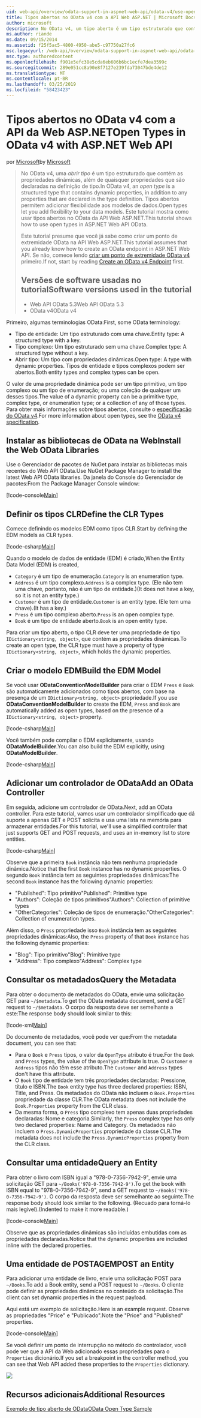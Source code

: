 ```yaml
---
uid: web-api/overview/odata-support-in-aspnet-web-api/odata-v4/use-open-types-in-odata-v4
title: Tipos abertos no OData v4 com a API Web ASP.NET | Microsoft Docs
author: microsoft
description: No OData v4, um tipo aberto é um tipo estruturado que contém as propriedades dinâmicas, além de quaisquer propriedades que são declaradas na definição de tipo. Abra...
ms.author: riande
ms.date: 09/15/2014
ms.assetid: f25f5ac5-4800-4950-abe5-c97750a27fc6
msc.legacyurl: /web-api/overview/odata-support-in-aspnet-web-api/odata-v4/use-open-types-in-odata-v4
msc.type: authoredcontent
ms.openlocfilehash: f901e5efc38e5cda6eb606b6bc1ecfe7dea3599c
ms.sourcegitcommit: 289e051cc8a90e8f7127e239fda73047bde4de12
ms.translationtype: MT
ms.contentlocale: pt-BR
ms.lasthandoff: 03/25/2019
ms.locfileid: "58423423"
---
```

<a name="open-types-in-odata-v4-with-aspnet-web-api"></a><span data-ttu-id="3b681-104">Tipos abertos no OData v4 com a API da Web ASP.NET</span><span class="sxs-lookup"><span data-stu-id="3b681-104">Open Types in OData v4 with ASP.NET Web API</span></span>
====================
<span data-ttu-id="3b681-105">por [Microsoft](https://github.com/microsoft)</span><span class="sxs-lookup"><span data-stu-id="3b681-105">by [Microsoft](https://github.com/microsoft)</span></span>

> <span data-ttu-id="3b681-106">No OData v4, uma *abrir tipo* é um tipo estruturado que contém as propriedades dinâmicas, além de quaisquer propriedades que são declaradas na definição de tipo.</span><span class="sxs-lookup"><span data-stu-id="3b681-106">In OData v4, an *open type* is a structured type that contains dynamic properties, in addition to any properties that are declared in the type definition.</span></span> <span data-ttu-id="3b681-107">Tipos abertos permitem adicionar flexibilidade aos modelos de dados.</span><span class="sxs-lookup"><span data-stu-id="3b681-107">Open types let you add flexibility to your data models.</span></span> <span data-ttu-id="3b681-108">Este tutorial mostra como usar tipos abertos no OData da API Web ASP.NET.</span><span class="sxs-lookup"><span data-stu-id="3b681-108">This tutorial shows how to use open types in ASP.NET Web API OData.</span></span>
> 
> <span data-ttu-id="3b681-109">Este tutorial presume que você já sabe como criar um ponto de extremidade OData na API Web ASP.NET.</span><span class="sxs-lookup"><span data-stu-id="3b681-109">This tutorial assumes that you already know how to create an OData endpoint in ASP.NET Web API.</span></span> <span data-ttu-id="3b681-110">Se não, comece lendo [criar um ponto de extremidade OData v4](create-an-odata-v4-endpoint.md) primeiro.</span><span class="sxs-lookup"><span data-stu-id="3b681-110">If not, start by reading [Create an OData v4 Endpoint](create-an-odata-v4-endpoint.md) first.</span></span>
> 
> ## <a name="software-versions-used-in-the-tutorial"></a><span data-ttu-id="3b681-111">Versões de software usadas no tutorial</span><span class="sxs-lookup"><span data-stu-id="3b681-111">Software versions used in the tutorial</span></span>
> 
> 
> - <span data-ttu-id="3b681-112">Web API OData 5.3</span><span class="sxs-lookup"><span data-stu-id="3b681-112">Web API OData 5.3</span></span>
> - <span data-ttu-id="3b681-113">OData v4</span><span class="sxs-lookup"><span data-stu-id="3b681-113">OData v4</span></span>


<span data-ttu-id="3b681-114">Primeiro, algumas terminologias OData:</span><span class="sxs-lookup"><span data-stu-id="3b681-114">First, some OData terminology:</span></span>

- <span data-ttu-id="3b681-115">Tipo de entidade: Um tipo estruturado com uma chave.</span><span class="sxs-lookup"><span data-stu-id="3b681-115">Entity type: A structured type with a key.</span></span>
- <span data-ttu-id="3b681-116">Tipo complexo: Um tipo estruturado sem uma chave.</span><span class="sxs-lookup"><span data-stu-id="3b681-116">Complex type: A structured type without a key.</span></span>
- <span data-ttu-id="3b681-117">Abrir tipo: Um tipo com propriedades dinâmicas.</span><span class="sxs-lookup"><span data-stu-id="3b681-117">Open type: A type with dynamic properties.</span></span> <span data-ttu-id="3b681-118">Tipos de entidade e tipos complexos podem ser abertos.</span><span class="sxs-lookup"><span data-stu-id="3b681-118">Both entity types and complex types can be open.</span></span>

<span data-ttu-id="3b681-119">O valor de uma propriedade dinâmica pode ser um tipo primitivo, um tipo complexo ou um tipo de enumeração; ou uma coleção de qualquer um desses tipos.</span><span class="sxs-lookup"><span data-stu-id="3b681-119">The value of a dynamic property can be a primitive type, complex type, or enumeration type; or a collection of any of those types.</span></span> <span data-ttu-id="3b681-120">Para obter mais informações sobre tipos abertos, consulte o [especificação do OData v4](http://www.odata.org/documentation/odata-version-4-0/).</span><span class="sxs-lookup"><span data-stu-id="3b681-120">For more information about open types, see the [OData v4 specification](http://www.odata.org/documentation/odata-version-4-0/).</span></span>

## <a name="install-the-web-odata-libraries"></a><span data-ttu-id="3b681-121">Instalar as bibliotecas de OData na Web</span><span class="sxs-lookup"><span data-stu-id="3b681-121">Install the Web OData Libraries</span></span>

<span data-ttu-id="3b681-122">Use o Gerenciador de pacotes de NuGet para instalar as bibliotecas mais recentes do Web API OData.</span><span class="sxs-lookup"><span data-stu-id="3b681-122">Use NuGet Package Manager to install the latest Web API OData libraries.</span></span> <span data-ttu-id="3b681-123">Da janela do Console do Gerenciador de pacotes:</span><span class="sxs-lookup"><span data-stu-id="3b681-123">From the Package Manager Console window:</span></span>

[!code-console[Main](use-open-types-in-odata-v4/samples/sample1.cmd)]

## <a name="define-the-clr-types"></a><span data-ttu-id="3b681-124">Definir os tipos CLR</span><span class="sxs-lookup"><span data-stu-id="3b681-124">Define the CLR Types</span></span>

<span data-ttu-id="3b681-125">Comece definindo os modelos EDM como tipos CLR.</span><span class="sxs-lookup"><span data-stu-id="3b681-125">Start by defining the EDM models as CLR types.</span></span>

[!code-csharp[Main](use-open-types-in-odata-v4/samples/sample2.cs)]

<span data-ttu-id="3b681-126">Quando o modelo de dados de entidade (EDM) é criado,</span><span class="sxs-lookup"><span data-stu-id="3b681-126">When the Entity Data Model (EDM) is created,</span></span>

- <span data-ttu-id="3b681-127">`Category` é um tipo de enumeração.</span><span class="sxs-lookup"><span data-stu-id="3b681-127">`Category` is an enumeration type.</span></span>
- <span data-ttu-id="3b681-128">`Address` é um tipo complexo.</span><span class="sxs-lookup"><span data-stu-id="3b681-128">`Address` is a complex type.</span></span> <span data-ttu-id="3b681-129">(Ele não tem uma chave, portanto, não é um tipo de entidade.)</span><span class="sxs-lookup"><span data-stu-id="3b681-129">(It does not have a key, so it is not an entity type.)</span></span>
- <span data-ttu-id="3b681-130">`Customer` é um tipo de entidade.</span><span class="sxs-lookup"><span data-stu-id="3b681-130">`Customer` is an entity type.</span></span> <span data-ttu-id="3b681-131">(Ele tem uma chave).</span><span class="sxs-lookup"><span data-stu-id="3b681-131">(It has a key.)</span></span>
- <span data-ttu-id="3b681-132">`Press` é um tipo complexo aberto.</span><span class="sxs-lookup"><span data-stu-id="3b681-132">`Press` is an open complex type.</span></span>
- <span data-ttu-id="3b681-133">`Book` é um tipo de entidade aberto.</span><span class="sxs-lookup"><span data-stu-id="3b681-133">`Book` is an open entity type.</span></span>

<span data-ttu-id="3b681-134">Para criar um tipo aberto, o tipo CLR deve ter uma propriedade de tipo `IDictionary<string, object>`, que contém as propriedades dinâmicas.</span><span class="sxs-lookup"><span data-stu-id="3b681-134">To create an open type, the CLR type must have a property of type `IDictionary<string, object>`, which holds the dynamic properties.</span></span>

## <a name="build-the-edm-model"></a><span data-ttu-id="3b681-135">Criar o modelo EDM</span><span class="sxs-lookup"><span data-stu-id="3b681-135">Build the EDM Model</span></span>

<span data-ttu-id="3b681-136">Se você usar **ODataConventionModelBuilder** para criar o EDM `Press` e `Book` são automaticamente adicionados como tipos abertos, com base na presença de um `IDictionary<string, object>` propriedade.</span><span class="sxs-lookup"><span data-stu-id="3b681-136">If you use **ODataConventionModelBuilder** to create the EDM, `Press` and `Book` are automatically added as open types, based on the presence of a `IDictionary<string, object>` property.</span></span>

[!code-csharp[Main](use-open-types-in-odata-v4/samples/sample3.cs)]

<span data-ttu-id="3b681-137">Você também pode compilar o EDM explicitamente, usando **ODataModelBuilder**.</span><span class="sxs-lookup"><span data-stu-id="3b681-137">You can also build the EDM explicitly, using **ODataModelBuilder**.</span></span>

[!code-csharp[Main](use-open-types-in-odata-v4/samples/sample4.cs)]

## <a name="add-an-odata-controller"></a><span data-ttu-id="3b681-138">Adicionar um controlador de OData</span><span class="sxs-lookup"><span data-stu-id="3b681-138">Add an OData Controller</span></span>

<span data-ttu-id="3b681-139">Em seguida, adicione um controlador de OData.</span><span class="sxs-lookup"><span data-stu-id="3b681-139">Next, add an OData controller.</span></span> <span data-ttu-id="3b681-140">Para este tutorial, vamos usar um controlador simplificado que dá suporte a apenas GET e POST solicita e usa uma lista na memória para armazenar entidades.</span><span class="sxs-lookup"><span data-stu-id="3b681-140">For this tutorial, we'll use a simplified controller that just supports GET and POST requests, and uses an in-memory list to store entities.</span></span>

[!code-csharp[Main](use-open-types-in-odata-v4/samples/sample5.cs)]

<span data-ttu-id="3b681-141">Observe que a primeira `Book` instância não tem nenhuma propriedade dinâmica.</span><span class="sxs-lookup"><span data-stu-id="3b681-141">Notice that the first `Book` instance has no dynamic properties.</span></span> <span data-ttu-id="3b681-142">O segundo `Book` instância tem as seguintes propriedades dinâmicas:</span><span class="sxs-lookup"><span data-stu-id="3b681-142">The second `Book` instance has the following dynamic properties:</span></span>

- <span data-ttu-id="3b681-143">"Published": Tipo primitivo</span><span class="sxs-lookup"><span data-stu-id="3b681-143">"Published": Primitive type</span></span>
- <span data-ttu-id="3b681-144">"Authors": Coleção de tipos primitivos</span><span class="sxs-lookup"><span data-stu-id="3b681-144">"Authors": Collection of primitive types</span></span>
- <span data-ttu-id="3b681-145">"OtherCategories": Coleção de tipos de enumeração.</span><span class="sxs-lookup"><span data-stu-id="3b681-145">"OtherCategories": Collection of enumeration types.</span></span>

<span data-ttu-id="3b681-146">Além disso, o `Press` propriedade isso `Book` instância tem as seguintes propriedades dinâmicas:</span><span class="sxs-lookup"><span data-stu-id="3b681-146">Also, the `Press` property of that `Book` instance has the following dynamic properties:</span></span>

- <span data-ttu-id="3b681-147">"Blog": Tipo primitivo</span><span class="sxs-lookup"><span data-stu-id="3b681-147">"Blog": Primitive type</span></span>
- <span data-ttu-id="3b681-148">"Address": Tipo complexo</span><span class="sxs-lookup"><span data-stu-id="3b681-148">"Address": Complex type</span></span>

## <a name="query-the-metadata"></a><span data-ttu-id="3b681-149">Consultar os metadados</span><span class="sxs-lookup"><span data-stu-id="3b681-149">Query the Metadata</span></span>

<span data-ttu-id="3b681-150">Para obter o documento de metadados do OData, envie uma solicitação GET para `~/$metadata`.</span><span class="sxs-lookup"><span data-stu-id="3b681-150">To get the OData metadata document, send a GET request to `~/$metadata`.</span></span> <span data-ttu-id="3b681-151">O corpo da resposta deve ser semelhante a este:</span><span class="sxs-lookup"><span data-stu-id="3b681-151">The response body should look similar to this:</span></span>

[!code-xml[Main](use-open-types-in-odata-v4/samples/sample6.xml?highlight=5,21)]

<span data-ttu-id="3b681-152">Do documento de metadados, você pode ver que:</span><span class="sxs-lookup"><span data-stu-id="3b681-152">From the metadata document, you can see that:</span></span>

- <span data-ttu-id="3b681-153">Para o `Book` e `Press` tipos, o valor da `OpenType` atributo é true.</span><span class="sxs-lookup"><span data-stu-id="3b681-153">For the `Book` and `Press` types, the value of the `OpenType` attribute is true.</span></span> <span data-ttu-id="3b681-154">O `Customer` e `Address` tipos não têm esse atributo.</span><span class="sxs-lookup"><span data-stu-id="3b681-154">The `Customer` and `Address` types don't have this attribute.</span></span>
- <span data-ttu-id="3b681-155">O `Book` tipo de entidade tem três propriedades declaradas: Pressione, título e ISBN.</span><span class="sxs-lookup"><span data-stu-id="3b681-155">The `Book` entity type has three declared properties: ISBN, Title, and Press.</span></span> <span data-ttu-id="3b681-156">Os metadados do OData não incluem o `Book.Properties` propriedade da classe CLR.</span><span class="sxs-lookup"><span data-stu-id="3b681-156">The OData metadata does not include the `Book.Properties` property from the CLR class.</span></span>
- <span data-ttu-id="3b681-157">Da mesma forma, o `Press` tipo complexo tem apenas duas propriedades declaradas: Nome e categoria.</span><span class="sxs-lookup"><span data-stu-id="3b681-157">Similarly, the `Press` complex type has only two declared properties: Name and Category.</span></span> <span data-ttu-id="3b681-158">Os metadados não incluem o `Press.DynamicProperties` propriedade da classe CLR.</span><span class="sxs-lookup"><span data-stu-id="3b681-158">The metadata does not include the `Press.DynamicProperties` property from the CLR class.</span></span>

## <a name="query-an-entity"></a><span data-ttu-id="3b681-159">Consultar uma entidade</span><span class="sxs-lookup"><span data-stu-id="3b681-159">Query an Entity</span></span>

<span data-ttu-id="3b681-160">Para obter o livro com ISBN igual a "978-0-7356-7942-9", envie uma solicitação GET para `~/Books('978-0-7356-7942-9')`.</span><span class="sxs-lookup"><span data-stu-id="3b681-160">To get the book with ISBN equal to "978-0-7356-7942-9", send a GET request to `~/Books('978-0-7356-7942-9')`.</span></span> <span data-ttu-id="3b681-161">O corpo da resposta deve ser semelhante ao seguinte.</span><span class="sxs-lookup"><span data-stu-id="3b681-161">The response body should look similar to the following.</span></span> <span data-ttu-id="3b681-162">(Recuado para torná-lo mais legível).</span><span class="sxs-lookup"><span data-stu-id="3b681-162">(Indented to make it more readable.)</span></span>

[!code-console[Main](use-open-types-in-odata-v4/samples/sample7.cmd?highlight=8-13,15-23)]

<span data-ttu-id="3b681-163">Observe que as propriedades dinâmicas são incluídas embutidas com as propriedades declaradas.</span><span class="sxs-lookup"><span data-stu-id="3b681-163">Notice that the dynamic properties are included inline with the declared properties.</span></span>

## <a name="post-an-entity"></a><span data-ttu-id="3b681-164">Uma entidade de POSTAGEM</span><span class="sxs-lookup"><span data-stu-id="3b681-164">POST an Entity</span></span>

<span data-ttu-id="3b681-165">Para adicionar uma entidade de livro, envie uma solicitação POST para `~/Books`.</span><span class="sxs-lookup"><span data-stu-id="3b681-165">To add a Book entity, send a POST request to `~/Books`.</span></span> <span data-ttu-id="3b681-166">O cliente pode definir as propriedades dinâmicas no conteúdo da solicitação.</span><span class="sxs-lookup"><span data-stu-id="3b681-166">The client can set dynamic properties in the request payload.</span></span>

<span data-ttu-id="3b681-167">Aqui está um exemplo de solicitação.</span><span class="sxs-lookup"><span data-stu-id="3b681-167">Here is an example request.</span></span> <span data-ttu-id="3b681-168">Observe as propriedades "Price" e "Publicado".</span><span class="sxs-lookup"><span data-stu-id="3b681-168">Note the "Price" and "Published" properties.</span></span>

[!code-console[Main](use-open-types-in-odata-v4/samples/sample8.cmd?highlight=10)]

<span data-ttu-id="3b681-169">Se você definir um ponto de interrupção no método do controlador, você pode ver que a API da Web adicionado essas propriedades para o `Properties` dicionário.</span><span class="sxs-lookup"><span data-stu-id="3b681-169">If you set a breakpoint in the controller method, you can see that Web API added these properties to the `Properties` dictionary.</span></span>

![](use-open-types-in-odata-v4/_static/image1.png)

## <a name="additional-resources"></a><span data-ttu-id="3b681-170">Recursos adicionais</span><span class="sxs-lookup"><span data-stu-id="3b681-170">Additional Resources</span></span>

[<span data-ttu-id="3b681-171">Exemplo de tipo aberto de OData</span><span class="sxs-lookup"><span data-stu-id="3b681-171">OData Open Type Sample</span></span>](http://aspnet.codeplex.com/sourcecontrol/latest#Samples/WebApi/OData/v4/ODataOpenTypeSample/ReadMe.txt)

